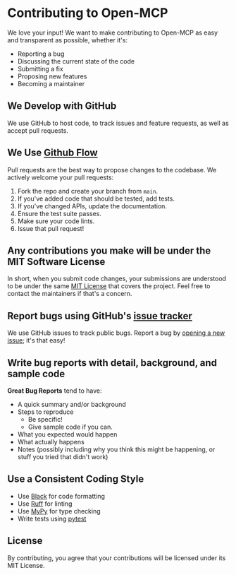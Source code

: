 # Contributing to Open-MCP

We love your input! We want to make contributing to Open-MCP as easy and transparent as possible, whether it's:

- Reporting a bug
- Discussing the current state of the code
- Submitting a fix
- Proposing new features
- Becoming a maintainer

## We Develop with GitHub
We use GitHub to host code, to track issues and feature requests, as well as accept pull requests.

## We Use [Github Flow](https://guides.github.com/introduction/flow/index.html)
Pull requests are the best way to propose changes to the codebase. We actively welcome your pull requests:

1. Fork the repo and create your branch from `main`.
2. If you've added code that should be tested, add tests.
3. If you've changed APIs, update the documentation.
4. Ensure the test suite passes.
5. Make sure your code lints.
6. Issue that pull request!

## Any contributions you make will be under the MIT Software License
In short, when you submit code changes, your submissions are understood to be under the same [MIT License](http://choosealicense.com/licenses/mit/) that covers the project. Feel free to contact the maintainers if that's a concern.

## Report bugs using GitHub's [issue tracker](https://github.com/2796gaurav/open-mcp/issues)
We use GitHub issues to track public bugs. Report a bug by [opening a new issue](https://github.com/2796gaurav/open-mcp/issues/new); it's that easy!

## Write bug reports with detail, background, and sample code

**Great Bug Reports** tend to have:

- A quick summary and/or background
- Steps to reproduce
  - Be specific!
  - Give sample code if you can.
- What you expected would happen
- What actually happens
- Notes (possibly including why you think this might be happening, or stuff you tried that didn't work)

## Use a Consistent Coding Style

* Use [Black](https://github.com/psf/black) for code formatting
* Use [Ruff](https://github.com/astral-sh/ruff) for linting
* Use [MyPy](https://mypy.readthedocs.io/) for type checking
* Write tests using [pytest](https://docs.pytest.org/)

## License
By contributing, you agree that your contributions will be licensed under its MIT License.
